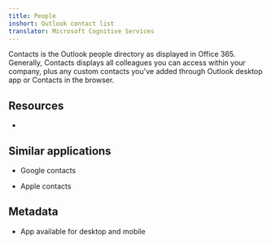```yaml
---
title: People
inshort: Outlook contact list
translator: Microsoft Cognitive Services
---
```


Contacts is the Outlook people directory as displayed in Office 365.
Generally, Contacts displays all colleagues you can access within your
company, plus any custom contacts you've added through Outlook desktop
app or Contacts in the browser.

Resources
---------

-   

Similar applications
--------------------

-   Google contacts

-   Apple contacts

Metadata
--------

-   App available for desktop and mobile

